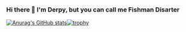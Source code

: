 ### Hi there 👋 I'm Derpy, but you can call me Fishman Disarter

[![Anurag's GitHub stats](https://github-readme-stats.vercel.app/api?username=ThatBigDerp&theme=radical&)](https://github.com/anuraghazra/github-readme-stats)[![trophy](https://github-profile-trophy.vercel.app/?username=ThatBigDerp&title=Stars,Followers&theme=darkhub)](https://github.com/ryo-ma/github-profile-trophy)

